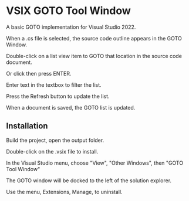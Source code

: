 ﻿# VSIX GOTO Tool Window

A basic GOTO implementation for Visual Studio 2022.

When a .cs file is selected, the source code outline appears in the GOTO Window.

Double-click on a list view item to GOTO that location in the source code document.

Or click then press ENTER.

Enter text in the textbox to filter the list.

Press the Refresh button to update the list.

When a document is saved, the GOTO list is updated.

## Installation

Build the project, open the output folder.

Double-click on the .vsix file to install.

In the Visual Studio menu, choose "View", "Other Windows", then "GOTO Tool Window"

The GOTO window will be docked to the left of the solution explorer.

Use the menu, Extensions, Manage, to uninstall.


